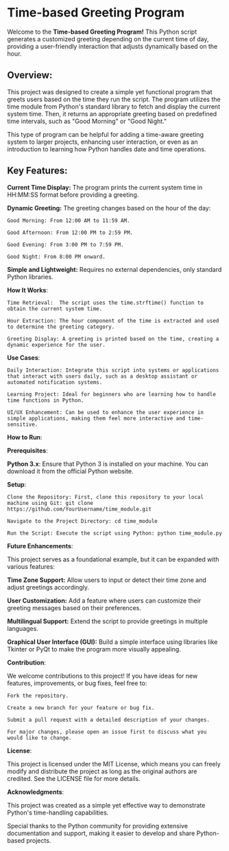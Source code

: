 # **Time-based Greeting Program**

Welcome to the **Time-based Greeting Program!** This Python script generates a customized greeting depending on the current time of day, providing a user-friendly interaction that adjusts dynamically based on the hour.

## **Overview**:

This project was designed to create a simple yet functional program that greets users based on the time they run the script. The program utilizes the time module from Python's standard library to fetch and display the current system time. Then, it returns an appropriate greeting based on predefined time intervals, such as "Good Morning" or "Good Night."

This type of program can be helpful for adding a time-aware greeting system to larger projects, enhancing user interaction, or even as an introduction to learning how Python handles date and time operations.

## **Key Features**:

**Current Time Display:** The program prints the current system time in HH:MM:SS format before providing a greeting.

**Dynamic Greeting:** The greeting changes based on the hour of the day:

    Good Morning: From 12:00 AM to 11:59 AM.
    
    Good Afternoon: From 12:00 PM to 2:59 PM.
    
    Good Evening: From 3:00 PM to 7:59 PM.
    
    Good Night: From 8:00 PM onward.
    
**Simple and Lightweight:** Requires no external dependencies, only standard Python libraries.

**How It Works**:

    Time Retrieval:  The script uses the time.strftime() function to obtain the current system time.

    Hour Extraction: The hour component of the time is extracted and used to determine the greeting category.

    Greeting Display: A greeting is printed based on the time, creating a dynamic experience for the user.

**Use Cases**:

    Daily Interaction: Integrate this script into systems or applications that interact with users daily, such as a desktop assistant or automated notification systems.

    Learning Project: Ideal for beginners who are learning how to handle time functions in Python.

    UI/UX Enhancement: Can be used to enhance the user experience in simple applications, making them feel more interactive and time-sensitive.

**How to Run**:

**Prerequisites**:

**Python 3.x**: Ensure that Python 3 is installed on your machine. You can download it from the official Python website.

**Setup**:

    Clone the Repository: First, clone this repository to your local machine using Git: git clone https://github.com/YourUsername/time_module.git

    Navigate to the Project Directory: cd time_module

    Run the Script: Execute the script using Python: python time_module.py

**Future Enhancements**:

This project serves as a foundational example, but it can be expanded with various features:

**Time Zone Support:** Allow users to input or detect their time zone and adjust greetings accordingly.

**User Customization:** Add a feature where users can customize their greeting messages based on their preferences.

**Multilingual Support:** Extend the script to provide greetings in multiple languages.

**Graphical User Interface (GUI):** Build a simple interface using libraries like Tkinter or PyQt to make the program more visually appealing.

**Contribution**:

We welcome contributions to this project! If you have ideas for new features, improvements, or bug fixes, feel free to:

    Fork the repository.

    Create a new branch for your feature or bug fix.
    
    Submit a pull request with a detailed description of your changes.
    
    For major changes, please open an issue first to discuss what you would like to change.

**License**:

This project is licensed under the MIT License, which means you can freely modify and distribute the project as long as the original authors are credited. See the LICENSE file for more details.

**Acknowledgments**:

This project was created as a simple yet effective way to demonstrate Python's time-handling capabilities.

Special thanks to the Python community for providing extensive documentation and support, making it easier to develop and share Python-based projects.

